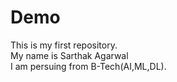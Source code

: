 # Demo
This is my first repository.
<br>
My name is Sarthak Agarwal
<br>
I am persuing from B-Tech(AI,ML,DL).
<br>